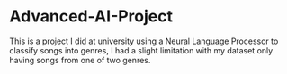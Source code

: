 # Advanced-AI-Project

This is a project I did at university using a Neural Language Processor to classify songs into genres, I had a slight limitation with my dataset only having songs
from one of two genres.

